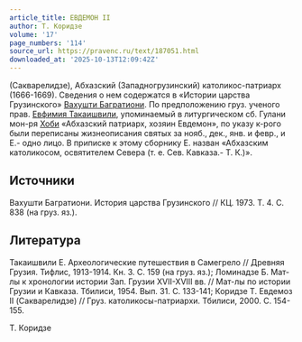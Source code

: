 ```yaml
---
article_title: ЕВДЕМОН II
author: Т. Коридзе
volume: '17'
page_numbers: '114'
source_url: https://pravenc.ru/text/187051.html
downloaded_at: '2025-10-13T12:09:42Z'
---
```


(Сакварелидзе), Абхазский (Западногрузинский) католикос-патриарх (1666-1669). Сведения о нем содержатся в «Истории царства Грузинского» [Вахушти Багратиони](<https://pravenc.ru/text/Вахушти Багратиони.html>). По предположению груз. ученого прав. [Евфимия Такаишвили](<https://pravenc.ru/text/ЕВФИМИЙ x5bЕквтимеx5d Такаишвили (Такаов).html>), упоминаемый в литургическом сб. Гулани мон-ря [Хоби](https://pravenc.ru/text/Хоби.html) «Абхазский патриарх, хозяин Евдемон», по указу к-рого были переписаны жизнеописания святых за нояб., дек., янв. и февр., и Е.- одно лицо. В приписке к этому сборнику Е. назван «Абхазским католикосом, освятителем Севера (т. е. Сев. Кавказа.- Т. К.)».

## Источники

Вахушти Багратиони. История царства Грузинского // КЦ. 1973. Т. 4. С. 838 (на груз. яз.).

## Литература

Такаишвили Е. Археологические путешествия в Самегрело // Древняя Грузия. Тифлис, 1913-1914. Кн. 3. С. 159 (на груз. яз.); Ломинадзе Б. Мат-лы к хронологии истории Зап. Грузии XVII-XVIII вв. // Мат-лы по истории Грузии и Кавказа. Тбилиси, 1954. Вып. 31. С. 133-141; Коридзе Т. Евдемоз II (Сакварелидзе) // Груз. католикосы-патриархи. Тбилиси, 2000. С. 154-155.

Т. Коридзе
